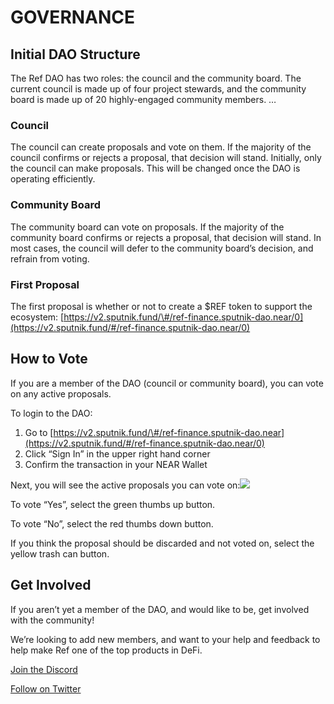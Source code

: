 # GOVERNANCE

## Initial DAO Structure <a id="9a14"></a>

The Ref DAO has two roles: the council and the community board. The current council is made up of four project stewards, and the community board is made up of 20 highly-engaged community members. …

### Council <a id="b1b4"></a>

The council can create proposals and vote on them. If the majority of the council confirms or rejects a proposal, that decision will stand. Initially, only the council can make proposals. This will be changed once the DAO is operating efficiently.

### Community Board <a id="b4c3"></a>

The community board can vote on proposals. If the majority of the community board confirms or rejects a proposal, that decision will stand. In most cases, the council will defer to the community board’s decision, and refrain from voting.

### First Proposal <a id="315d"></a>

The first proposal is whether or not to create a $REF token to support the ecosystem: [https://v2.sputnik.fund/\#/ref-finance.sputnik-dao.near/0](https://v2.sputnik.fund/#/ref-finance.sputnik-dao.near/0)

## How to Vote <a id="9a26"></a>

If you are a member of the DAO \(council or community board\), you can vote on any active proposals.

To login to the DAO:

1. Go to [https://v2.sputnik.fund/\#/ref-finance.sputnik-dao.near](https://v2.sputnik.fund/#/ref-finance.sputnik-dao.near/0)
2. Click “Sign In” in the upper right hand corner
3. Confirm the transaction in your NEAR Wallet

Next, you will see the active proposals you can vote on:![](https://miro.medium.com/max/1400/1*ECl8X3NZNPdvSFlY5fYSog.png)

To vote “Yes”, select the green thumbs up button.

To vote “No”, select the red thumbs down button.

If you think the proposal should be discarded and not voted on, select the yellow trash can button.

## Get Involved <a id="96f5"></a>

If you aren’t yet a member of the DAO, and would like to be, get involved with the community!

We’re looking to add new members, and want to your help and feedback to help make Ref one of the top products in DeFi.

[Join the Discord](https://discord.gg/SJBGcfMxJz)

[Follow on Twitter](https://twitter.com/finance_ref)


